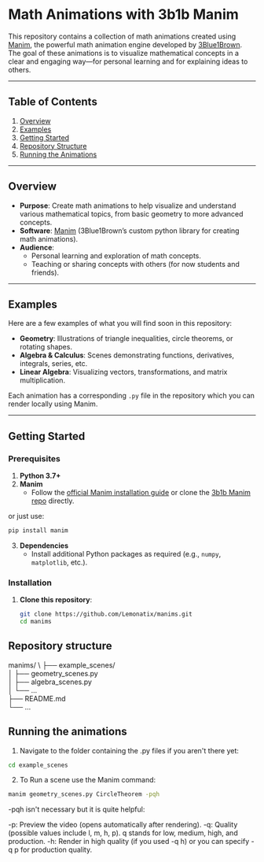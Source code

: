 # Math Animations with 3b1b Manim

This repository contains a collection of math animations created using [Manim](https://github.com/3b1b/manim), the powerful math animation engine developed by [3Blue1Brown](https://www.3blue1brown.com/). 
The goal of these animations is to visualize mathematical concepts in a clear and engaging way—for personal learning and for explaining ideas to others.

---

## Table of Contents

1. [Overview](#overview)  
2. [Examples](#examples)  
3. [Getting Started](#getting-started)  
4. [Repository Structure](#repository-structure)  
5. [Running the Animations](#running-the-animations)  

---

## Overview

- **Purpose**: Create math animations to help visualize and understand various mathematical topics, from basic geometry to more advanced concepts.
- **Software**: [Manim](https://github.com/3b1b/manim) (3Blue1Brown’s custom python library for creating math animations).
- **Audience**: 
  - Personal learning and exploration of math concepts.
  - Teaching or sharing concepts with others (for now students and friends).

---

## Examples

Here are a few examples of what you will find soon in this repository:

- **Geometry**: Illustrations of triangle inequalities, circle theorems, or rotating shapes.  
- **Algebra & Calculus**: Scenes demonstrating functions, derivatives, integrals, series, etc.  
- **Linear Algebra**: Visualizing vectors, transformations, and matrix multiplication.  

Each animation has a corresponding `.py` file in the repository which you can render locally using Manim.

---

## Getting Started

### Prerequisites

1. **Python 3.7+**  
2. **Manim**  
   - Follow the [official Manim installation guide](https://docs.manim.community/en/stable/installation.html) or clone the [3b1b Manim repo](https://github.com/3b1b/manim) directly.
   
or just use:
```bash
pip install manim
```

3. **Dependencies**  
   - Install additional Python packages as required (e.g., `numpy`, `matplotlib`, etc.).  

### Installation

1. **Clone this repository**:
   ```bash
   git clone https://github.com/Lemonatix/manims.git
   cd manims
   ```

## Repository structure

manims/ \ 
├── example_scenes/ \
│   ├── geometry_scenes.py \
│   ├── algebra_scenes.py \
│   └── ... \
├── README.md \
└── ...

## Running the animations
1. Navigate to the folder containing the .py files if you aren't there yet:

```bash
cd example_scenes
```

2. To Run a scene use the Manim command:
```bash
manim geometry_scenes.py CircleTheorem -pqh
```

-pqh isn't necessary but it is quite helpful:

-p: Preview the video (opens automatically after rendering).
-q: Quality (possible values include l, m, h, p). q stands for low, medium, high, and production.
-h: Render in high quality (if you used -q h) or you can specify -q p for production quality.
